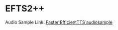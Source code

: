 # EFTS2++

Audio Sample Link: [Faster EfficientTTS audiosample](https://moonmore.github.io/efts2plusplus)